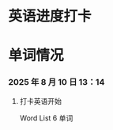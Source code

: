 <!--
 * @Author: ChenxiMoon 2403133073@qq.com
 * @Date: 2025-08-09 12:52:05
 * @LastEditors: ChenxiMoon 2403133073@qq.com
 * @LastEditTime: 2025-08-10 22:41:12
 * @FilePath: \实习f:\Zmk\DailyNotes\docs\英语.md
 * @Description: 这是默认设置,请设置`customMade`, 打开koroFileHeader查看配置 进行设置: https://github.com/OBKoro1/koro1FileHeader/wiki/%E9%85%8D%E7%BD%AE
-->

# 英语进度打卡

# 单词情况

### 2025 年 8 月 10 日 13：14

1. 打卡英语开始

   Word List 6 单词
